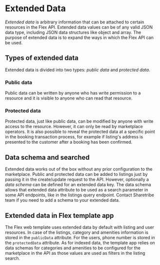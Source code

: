 # Extended Data

_Extended data_ is arbitrary information that can be attached to certain resources in the Flex API.
Extended data values can be of any valid JSON data type, including JSON data structures like object
and array. The purpose of extended data is to expand the ways in which the Flex API can be used.

## Types of extended data

Extended data is divided into two types: _public data_ and _protected data_.

### Public data

Public data can be written by anyone who has write permission to a resource and it is visible to
anyone who can read that resource.

### Protected data

Protected data, just like public data, can be modified by anyone with write access to the resource.
However, it can only be read by marketplace operators. It is also possible to reveal the protected
data at a specific point in the booking transaction process, for example if listing's address is
presented to the customer after a booking has been confirmed.

## Data schema and searched

Extended data works out of the box without any prior configuration to the marketplace. Public and
protected data can be added to listings just by passing it in the create/update request to the API.
However, optionally a _data schema_ can be defined for an extended data key. The data schema allows
that extended data attribute to be used as a search parameter in some API endpoints, like in the
listings query endpoint. Contact Sharetribe team if you need to add a schema to your extended data.

## Extended data in Flex template app

The Flex web template uses extended data by default with listing and user resources. In case of the
listings, category and amenities information is stored in the `publicData` attribute. For the users,
phone number is stored in the `protectedData` attribute. As for indexed data, the template app
relies on data schemas for categories and amenities to be configured for the marketplace in the API
as those values are used as filters in the listing search.
